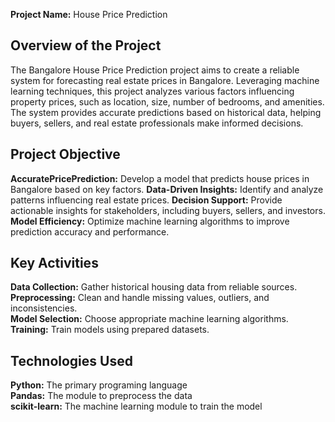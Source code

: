 **Project Name:** House Price Prediction <br>

## Overview of the Project
The Bangalore House Price Prediction project aims to create a reliable system for forecasting real estate prices in Bangalore. Leveraging machine learning techniques, this project analyzes various factors influencing property prices, such as location, size, number of bedrooms, and amenities. The system provides accurate predictions based on historical data, helping buyers, sellers, and real estate professionals make informed decisions.

## Project Objective
**AccuratePricePrediction:** Develop a model that predicts house prices in Bangalore based on key factors.
**Data-Driven Insights:** Identify and analyze patterns influencing real estate prices.
**Decision Support:** Provide actionable insights for stakeholders, including buyers, sellers, and investors.
**Model Efficiency:** Optimize machine learning algorithms to improve prediction accuracy and performance.

## Key Activities
**Data Collection:** Gather historical housing data from reliable sources. <br>
**Preprocessing:** Clean and handle missing values, outliers, and inconsistencies. <br>
**Model Selection:** Choose appropriate machine learning algorithms. <br>
**Training:** Train models using prepared datasets. <br>

## Technologies Used
**Python:** The primary programing language <br>
**Pandas:** The module to preprocess the data <br>
**scikit-learn:** The machine learning module to train the model <br>
